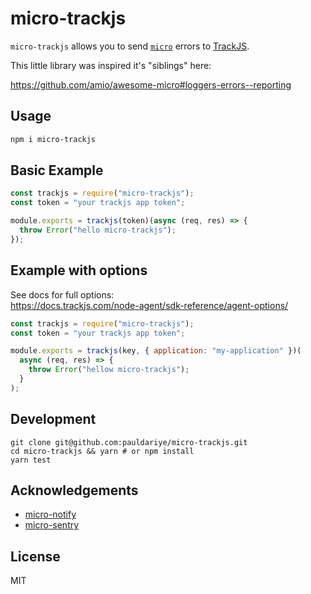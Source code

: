 # micro-trackjs

`micro-trackjs` allows you to send [`micro`](https://github.com/zeit/micro) errors to [TrackJS](https://trackjs.com).

This little library was inspired it's "siblings" here:

https://github.com/amio/awesome-micro#loggers-errors--reporting

## Usage

```sh
npm i micro-trackjs
```

## Basic Example

```js
const trackjs = require("micro-trackjs");
const token = "your trackjs app token";

module.exports = trackjs(token)(async (req, res) => {
  throw Error("hello micro-trackjs");
});
```

## Example with options

See docs for full options:  
https://docs.trackjs.com/node-agent/sdk-reference/agent-options/

```javascript
const trackjs = require("micro-trackjs");
const token = "your trackjs app token";

module.exports = trackjs(key, { application: "my-application" })(
  async (req, res) => {
    throw Error("hellow micro-trackjs");
  }
);
```

## Development

```
git clone git@github.com:pauldariye/micro-trackjs.git
cd micro-trackjs && yarn # or npm install
yarn test
```

## Acknowledgements

- [micro-notify](https://github.com/pauldariye/micro-notify)
- [micro-sentry](https://github.com/tanmulabs/micro-sentry)

## License

MIT
